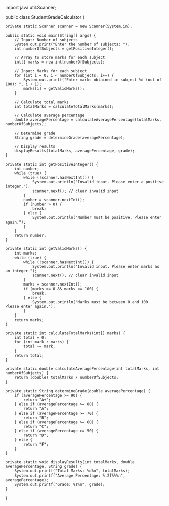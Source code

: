 import java.util.Scanner;

public class StudentGradeCalculator {
    
    private static Scanner scanner = new Scanner(System.in);

    public static void main(String[] args) {
        // Input: Number of subjects
        System.out.print("Enter the number of subjects: ");
        int numberOfSubjects = getPositiveInteger();
        
        // Array to store marks for each subject
        int[] marks = new int[numberOfSubjects];
        
        // Input: Marks for each subject
        for (int i = 0; i < numberOfSubjects; i++) {
            System.out.printf("Enter marks obtained in subject %d (out of 100): ", i + 1);
            marks[i] = getValidMarks();
        }
        
        // Calculate total marks
        int totalMarks = calculateTotalMarks(marks);
        
        // Calculate average percentage
        double averagePercentage = calculateAveragePercentage(totalMarks, numberOfSubjects);
        
        // Determine grade
        String grade = determineGrade(averagePercentage);
        
        // Display results
        displayResults(totalMarks, averagePercentage, grade);
    }
    
    private static int getPositiveInteger() {
        int number;
        while (true) {
            while (!scanner.hasNextInt()) {
                System.out.println("Invalid input. Please enter a positive integer.");
                scanner.next(); // clear invalid input
            }
            number = scanner.nextInt();
            if (number > 0) {
                break;
            } else {
                System.out.println("Number must be positive. Please enter again.");
            }
        }
        return number;
    }
    
    private static int getValidMarks() {
        int marks;
        while (true) {
            while (!scanner.hasNextInt()) {
                System.out.println("Invalid input. Please enter marks as an integer.");
                scanner.next(); // clear invalid input
            }
            marks = scanner.nextInt();
            if (marks >= 0 && marks <= 100) {
                break;
            } else {
                System.out.println("Marks must be between 0 and 100. Please enter again.");
            }
        }
        return marks;
    }
    
    private static int calculateTotalMarks(int[] marks) {
        int total = 0;
        for (int mark : marks) {
            total += mark;
        }
        return total;
    }
    
    private static double calculateAveragePercentage(int totalMarks, int numberOfSubjects) {
        return (double) totalMarks / numberOfSubjects;
    }
    
    private static String determineGrade(double averagePercentage) {
        if (averagePercentage >= 90) {
            return "A+";
        } else if (averagePercentage >= 80) {
            return "A";
        } else if (averagePercentage >= 70) {
            return "B";
        } else if (averagePercentage >= 60) {
            return "C";
        } else if (averagePercentage >= 50) {
            return "D";
        } else {
            return "F";
        }
    }
    
    private static void displayResults(int totalMarks, double averagePercentage, String grade) {
        System.out.printf("Total Marks: %d%n", totalMarks);
        System.out.printf("Average Percentage: %.2f%%%n", averagePercentage);
        System.out.printf("Grade: %s%n", grade);
    }
}
